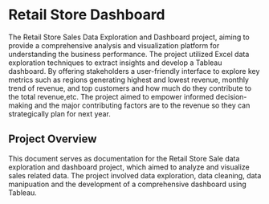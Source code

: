 # Retail Store Dashboard
The Retail Store Sales Data Exploration and Dashboard project, aiming to provide a comprehensive analysis and visualization platform for understanding the business performance. The project utilized Excel data exploration techniques to extract insights and develop a Tableau dashboard. By offering stakeholders a user-friendly interface to explore key metrics such as regions generating highest and lowest revenue, monthly trend of revenue, and top customers and how much do they contribute to the total revenue,etc. The project aimed to empower informed decision-making and the major contributing factors are to the revenue so they can strategically plan for next year.
## Project Overview
This document serves as documentation for the Retail Store Sale data exploration and dashboard project, which aimed to analyze and visualize sales related data. The project involved data exploration, data cleaning, data manipuation and the development of a comprehensive dashboard using Tableau.
